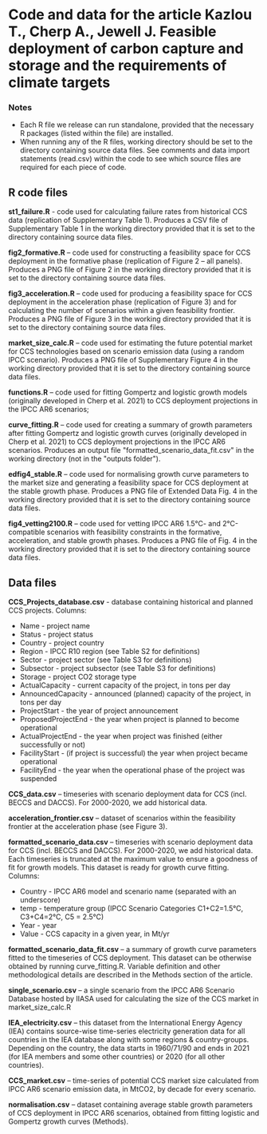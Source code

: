 # Code and data for the article Kazlou T., Cherp A., Jewell J. Feasible deployment of carbon capture and storage and the requirements of climate targets
### Notes
* Each R file we release can run standalone, provided that the necessary R packages (listed within the file) are installed.
* When running any of the R files, working directory should be set to the directory containing source data files. See comments and data import statements (read.csv) within the code to see which source files are required for each piece of code.

## R code files
**st1_failure.R** - code used for calculating failure rates from historical CCS data (replication of Supplementary Table 1). Produces a CSV file of Supplementary Table 1 in the working directory provided that it is set to the directory containing source data files. 

**fig2_formative.R** – code used for constructing a feasibility space for CCS deployment in the formative phase (replication of Figure 2 – all panels). Produces a PNG file of Figure 2 in the working directory provided that it is set to the directory containing source data files. 

**fig3_acceleration.R** – code used for producing a feasibility space for CCS deployment in the acceleration phase (replication of Figure 3) and for calculating the number of scenarios within a given feasibility frontier. Produces a PNG file of Figure 3 in the working directory provided that it is set to the directory containing source data files.  

**market_size_calc.R** – code used for estimating the future potential market for CCS technologies based on scenario emission data (using a random IPCC scenario). Produces a PNG file of Supplementary Figure 4 in the working directory provided that it is set to the directory containing source data files.

**functions.R** – code used for fitting Gompertz and logistic growth models (originally developed in Cherp et al. 2021) to CCS deployment projections in the IPCC AR6 scenarios;

**curve_fitting.R** – code used for creating a summary of growth parameters after fitting Gompertz and logistic growth curves (originally developed in Cherp et al. 2021) to CCS deployment projections in the IPCC AR6 scenarios. Produces an output file "formatted_scenario_data_fit.csv" in the working directory (not in the "outputs folder"). 

**edfig4_stable.R** – code used for normalising growth curve parameters to the market size and generating a feasibility space for CCS deployment at the stable growth phase. Produces a PNG file of Extended Data Fig. 4 in the working directory provided that it is set to the directory containing source data files. 

**fig4_vetting2100.R** – code used for vetting IPCC AR6 1.5°C- and 2°C-compatible scenarios with feasibility constraints in the formative, acceleration, and stable growth phases. Produces a PNG file of Fig. 4 in the working directory provided that it is set to the directory containing source data files. 

## Data files
**CCS_Projects_database.csv** - database containing historical and planned CCS projects. Columns:

* Name - project name
* Status - project status
* Country - project country
* Region - IPCC R10 region (see Table S2 for definitions)
* Sector - project sector (see Table S3 for definitions)
* Subsector - project subsector (see Table S3 for definitions)
* Storage - project CO2 storage type
* ActualCapacity - current capacity of the project, in tons per day
* AnnouncedCapacity - announced (planned) capacity of the project, in tons per day
* ProjectStart - the year of project announcement
* ProposedProjectEnd - the year when project is planned to become operational
* ActualProjectEnd - the year when project was finished (either successfully or not)
* FacilityStart - (if project is successful) the year when project became operational
* FacilityEnd - the year when the operational phase of the project was suspended

**CCS_data.csv** – timeseries with scenario deployment data for CCS (incl. BECCS and DACCS). For 2000-2020, we add historical data.

**acceleration_frontier.csv** – dataset of scenarios within the feasibility frontier at the acceleration phase (see Figure 3). 

**formatted_scenario_data.csv** – timeseries with scenario deployment data for CCS (incl. BECCS and DACCS). For 2000-2020, we add historical data. Each timeseries is truncated at the maximum value to ensure a goodness of fit for growth models. This dataset is ready for growth curve fitting. Columns:

* Country - IPCC AR6 model and scenario name (separated with an underscore)
* temp - temperature group (IPCC Scenario Categories C1+C2=1.5°C, C3+C4=2°C, C5 = 2.5°C)
* Year - year
* Value - CCS capacity in a given year, in Mt/yr

**formatted_scenario_data_fit.csv** – a summary of growth curve parameters fitted to the timeseries of CCS deployment. This dataset can be otherwise obtained by running curve_fitting.R. Variable definition and other methodological details are described in the Methods section of the article.

**single_scenario.csv** – a single scenario from the IPCC AR6 Scenario Database hosted by IIASA used for calculating the size of the CCS market in market_size_calc.R

**IEA_electricity.csv** – this dataset from the International Energy Agency (IEA) contains source-wise time-series electricity generation data for all countries in the IEA database along with some regions & country-groups. Depending on the country, the data starts in 1960/71/90 and ends in 2021 (for IEA members and some other countries) or 2020 (for all other countries).

**CCS_market.csv** – time-series of potential CCS market size calculated from IPCC AR6 scenario emission data, in MtCO2, by decade for every scenario. 

**normalisation.csv** – dataset containing average stable growth parameters of CCS deployment in IPCC AR6 scenarios, obtained from fitting logistic and Gompertz growth curves (Methods). 
